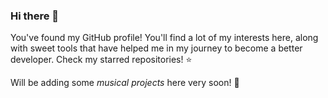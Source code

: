 ### Hi there 👋

You've found my GitHub profile! You'll find a lot of my interests here, along with sweet tools that have helped me in my journey to become a better developer. Check my starred repositories! ⭐️  

Will be adding some _musical projects_ here very soon! 🎹

<!--
**actuallyitsnathaniel/actuallyitsnathaniel** is a ✨ _special_ ✨ repository because its `README.md` (this file) appears on your GitHub profile.

Here are some ideas to get you started:

- 🔭 I’m currently working on ...
- 🌱 I’m currently learning ...
- 👯 I’m looking to collaborate on ...
- 🤔 I’m looking for help with ...
- 💬 Ask me about ...
- 📫 How to reach me: ...
- 😄 Pronouns: ...
- ⚡ Fun fact: ...
-->
